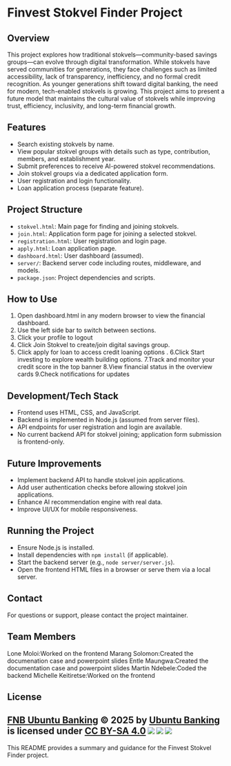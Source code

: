# Finvest Stokvel Finder Project

## Overview
This project explores how traditional stokvels—community-based savings groups—can evolve through digital transformation. While stokvels have served communities for generations, they face challenges such as limited accessibility, lack of transparency, inefficiency, and no formal credit recognition. As younger generations shift toward digital banking, the need for modern, tech-enabled stokvels is growing. This project aims to present a future model that maintains the cultural value of stokvels while improving trust, efficiency, inclusivity, and long-term financial growth.

## Features
- Search existing stokvels by name.
- View popular stokvel groups with details such as type, contribution, members, and establishment year.
- Submit preferences to receive AI-powered stokvel recommendations.
- Join stokvel groups via a dedicated application form.
- User registration and login functionality.
- Loan application process (separate feature).

## Project Structure
- `stokvel.html`: Main page for finding and joining stokvels.
- `join.html`: Application form page for joining a selected stokvel.
- `registration.html`: User registration and login page.
- `apply.html`: Loan application page.
- `dashboard.html`: User dashboard (assumed).
- `server/`: Backend server code including routes, middleware, and models.
- `package.json`: Project dependencies and scripts.

## How to Use
1. Open dashboard.html in any modern browser to view the financial dashboard.
2. Use the left side bar to switch between sections.
3. Click your profile to logout
4. Click Join Stokvel to create/join digital savings group.
5. Click apply for loan to access credit loaning options .
6.Click Start investing to explore wealth building options.
7.Track and monitor your credit score in the top banner
8.View financial status in the overview cards
9.Check notifications for updates
## Development/Tech Stack
- Frontend uses HTML, CSS, and JavaScript.
- Backend is implemented in Node.js (assumed from server files).
- API endpoints for user registration and login are available.
- No current backend API for stokvel joining; application form submission is frontend-only.

## Future Improvements
- Implement backend API to handle stokvel join applications.
- Add user authentication checks before allowing stokvel join applications.
- Enhance AI recommendation engine with real data.
- Improve UI/UX for mobile responsiveness.

## Running the Project
- Ensure Node.js is installed.
- Install dependencies with `npm install` (if applicable).
- Start the backend server (e.g., `node server/server.js`).
- Open the frontend HTML files in a browser or serve them via a local server.

## Contact
For questions or support, please contact the project maintainer.
## Team Members
Lone Moloi:Worked on the frontend
Marang Solomon:Created the documenation case and powerpoint slides
Entle Maungwa:Created the documentation case and powerpoint slides
Martin Ndebele:Coded the backend
Michelle Keitiretse:Worked on the frontend
## License
<a href="https://github.com/MartinLematho/Ubuntu-Banking.git">FNB Ubuntu Banking</a> © 2025 by <a href="https://creativecommons.org">Ubuntu Banking</a> is licensed under <a href="https://creativecommons.org/licenses/by-sa/4.0/">CC BY-SA 4.0</a><img src="https://mirrors.creativecommons.org/presskit/icons/cc.svg" style="max-width: 1em;max-height:1em;margin-left: .2em;"><img src="https://mirrors.creativecommons.org/presskit/icons/by.svg" style="max-width: 1em;max-height:1em;margin-left: .2em;"><img src="https://mirrors.creativecommons.org/presskit/icons/sa.svg" style="max-width: 1em;max-height:1em;margin-left: .2em;">
---
This README provides a summary and guidance for the Finvest Stokvel Finder project.
